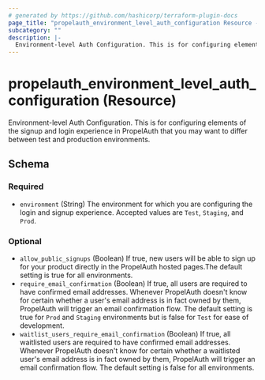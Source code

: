 ```yaml
---
# generated by https://github.com/hashicorp/terraform-plugin-docs
page_title: "propelauth_environment_level_auth_configuration Resource - propelauth"
subcategory: ""
description: |-
  Environment-level Auth Configuration. This is for configuring elements of the signup and login experience in PropelAuth that you may want to differ between test and production environments.
---
```


# propelauth_environment_level_auth_configuration (Resource)

Environment-level Auth Configuration. This is for configuring elements of the signup and login experience in PropelAuth that you may want to differ between test and production environments.



<!-- schema generated by tfplugindocs -->
## Schema

### Required

- `environment` (String) The environment for which you are configuring the login and signup experience. Accepted values are `Test`, `Staging`, and `Prod`.

### Optional

- `allow_public_signups` (Boolean) If true, new users will be able to sign up for your product directly in the PropelAuth hosted pages.The default setting is true for all environments.
- `require_email_confirmation` (Boolean) If true, all users are required to have confirmed email addresses. Whenever PropelAuth doesn't know for certain whether a user's email address is in fact owned by them, PropelAuth will trigger an email confirmation flow. The default setting is true for `Prod` and `Staging` environments but is false for `Test` for ease of development.
- `waitlist_users_require_email_confirmation` (Boolean) If true, all waitlisted users are required to have confirmed email addresses. Whenever PropelAuth doesn't know for certain whether a waitlisted user's email address is in fact owned by them, PropelAuth will trigger an email confirmation flow. The default setting is false for all environments.
